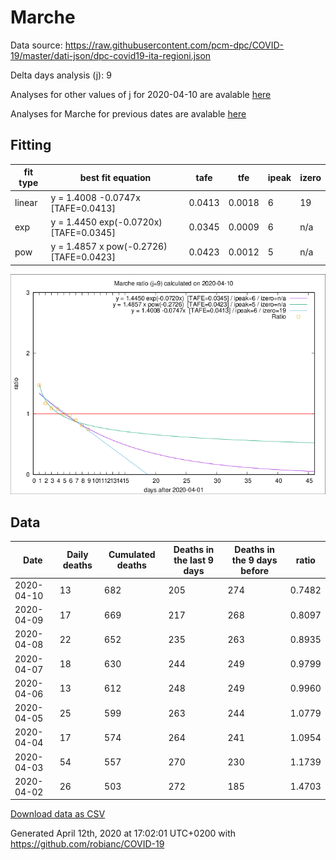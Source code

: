 # Marche

Data source: https://raw.githubusercontent.com/pcm-dpc/COVID-19/master/dati-json/dpc-covid19-ita-regioni.json

Delta days analysis (j): 9

Analyses for other values of j for 2020-04-10 are avalable [here](../2020-04-10/README.md)

Analyses for Marche for previous dates are avalable [here](../README.md)

## Fitting 
|fit type|best fit equation|tafe|tfe|ipeak|izero|
|-------|-----|--------|------|---|---|
|linear|y = 1.4008 -0.0747x  [TAFE=0.0413]|0.0413|0.0018|6|19|
|exp|y = 1.4450 exp(-0.0720x)  [TAFE=0.0345]|0.0345|0.0009|6|n/a|
|pow|y = 1.4857 x pow(-0.2726)  [TAFE=0.0423]|0.0423|0.0012|5|n/a|

![Plot](COVID-19_marche_j9_2020-04-10.png)

## Data
|Date|Daily deaths|Cumulated deaths|Deaths in the last 9 days|Deaths in the 9 days before|ratio|
|----|----------|-----------|-------|--------------------|-----|
|2020-04-10|13|682|205|274|0.7482|
|2020-04-09|17|669|217|268|0.8097|
|2020-04-08|22|652|235|263|0.8935|
|2020-04-07|18|630|244|249|0.9799|
|2020-04-06|13|612|248|249|0.9960|
|2020-04-05|25|599|263|244|1.0779|
|2020-04-04|17|574|264|241|1.0954|
|2020-04-03|54|557|270|230|1.1739|
|2020-04-02|26|503|272|185|1.4703|

[Download data as CSV](COVID-19_marche_j9_2020-04-10.csv)

Generated April 12th, 2020 at 17:02:01 UTC+0200 with https://github.com/robianc/COVID-19
